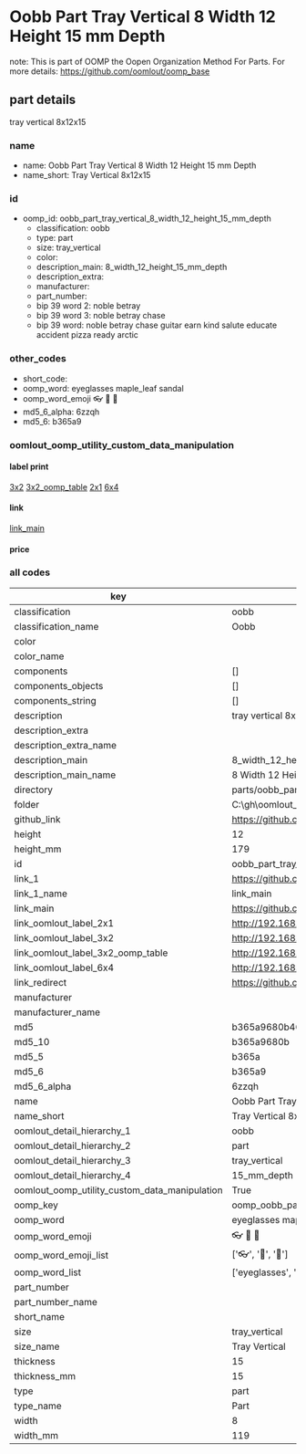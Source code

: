 # Oobb Part Tray Vertical 8 Width 12 Height 15 mm Depth  

note: This is part of OOMP the Oopen Organization Method For Parts. For more details: https://github.com/oomlout/oomp_base

##  part details
  



tray vertical 8x12x15



### name
* name: Oobb Part Tray Vertical 8 Width 12 Height 15 mm Depth
* name_short: Tray Vertical 8x12x15 
### id
* oomp_id: oobb_part_tray_vertical_8_width_12_height_15_mm_depth
  * classification: oobb
  * type: part
  * size: tray_vertical
  * color: 
  * description_main: 8_width_12_height_15_mm_depth
  * description_extra: 
  * manufacturer: 
  * part_number: 
  * bip 39 word 2: noble betray
  * bip 39 word 3: noble betray chase
  * bip 39 word: noble betray chase guitar earn kind salute educate accident pizza ready arctic

### other_codes
* short_code: 
* oomp_word: eyeglasses maple_leaf sandal
* oomp_word_emoji :eyeglasses: :maple_leaf: :sandal:
* md5_6_alpha: 6zzqh
* md5_6: b365a9






### oomlout_oomp_utility_custom_data_manipulation
#### label print
[3x2](http://192.168.1.245:1112/?label=oomp%206zzqh)
[3x2_oomp_table](http://192.168.1.108:1112/?label=oomp%206zzqh)
[2x1](http://192.168.1.242:1112/?label=oomp%206zzqh)
[6x4](http://192.168.1.55:1112/?label=oomp%206zzqh)    

#### link

[link_main](https://github.com/oomlout/oomlout_oobb_version_4_generated_parts/tree/main/navigation_oomp/oobb/part/tray_vertical/8_width_12_height_15_mm_depth/part)                              

#### price







### all codes 
| key | value |  
| --- | --- |  
| classification | oobb |  
| classification_name | Oobb |  
| color |  |  
| color_name |  |  
| components | [] |  
| components_objects | [] |  
| components_string | [] |  
| description | tray vertical 8x12x15 |  
| description_extra |  |  
| description_extra_name |  |  
| description_main | 8_width_12_height_15_mm_depth |  
| description_main_name | 8 Width 12 Height 15 mm Depth |  
| directory | parts/oobb_part_tray_vertical_8_width_12_height_15_mm_depth |  
| folder | C:\gh\oomlout_oobb_version_4_generated_parts\parts\oobb_part_tray_vertical_8_width_12_height_15_mm_depth |  
| github_link | https://github.com/oomlout/oomlout_oomp_part_src/tree/main/parts/oobb_part_tray_vertical_8_width_12_height_15_mm_depth |  
| height | 12 |  
| height_mm | 179 |  
| id | oobb_part_tray_vertical_8_width_12_height_15_mm_depth |  
| link_1 | https://github.com/oomlout/oomlout_oobb_version_4_generated_parts/tree/main/navigation_oomp/oobb/part/tray_vertical/8_width_12_height_15_mm_depth/part |  
| link_1_name | link_main |  
| link_main | https://github.com/oomlout/oomlout_oobb_version_4_generated_parts/tree/main/navigation_oomp/oobb/part/tray_vertical/8_width_12_height_15_mm_depth/part |  
| link_oomlout_label_2x1 | http://192.168.1.242:1112/?label=oomp%206zzqh |  
| link_oomlout_label_3x2 | http://192.168.1.245:1112/?label=oomp%206zzqh |  
| link_oomlout_label_3x2_oomp_table | http://192.168.1.108:1112/?label=oomp%206zzqh |  
| link_oomlout_label_6x4 | http://192.168.1.55:1112/?label=oomp%206zzqh |  
| link_redirect | https://github.com/oomlout/oomlout_oobb_version_4_generated_parts/tree/main/parts/oobb_tray_vertical_08_12_15 |  
| manufacturer |  |  
| manufacturer_name |  |  
| md5 | b365a9680b4697d9ea22a67c4d455cad |  
| md5_10 | b365a9680b |  
| md5_5 | b365a |  
| md5_6 | b365a9 |  
| md5_6_alpha | 6zzqh |  
| name | Oobb Part Tray Vertical 8 Width 12 Height 15 mm Depth |  
| name_short | Tray Vertical 8x12x15  |  
| oomlout_detail_hierarchy_1 | oobb |  
| oomlout_detail_hierarchy_2 | part |  
| oomlout_detail_hierarchy_3 | tray_vertical |  
| oomlout_detail_hierarchy_4 | 15_mm_depth |  
| oomlout_oomp_utility_custom_data_manipulation | True |  
| oomp_key | oomp_oobb_part_tray_vertical_8_width_12_height_15_mm_depth |  
| oomp_word | eyeglasses maple_leaf sandal |  
| oomp_word_emoji | :eyeglasses: :maple_leaf: :sandal: |  
| oomp_word_emoji_list | [':eyeglasses:', ':maple_leaf:', ':sandal:'] |  
| oomp_word_list | ['eyeglasses', 'maple_leaf', 'sandal'] |  
| part_number |  |  
| part_number_name |  |  
| short_name |  |  
| size | tray_vertical |  
| size_name | Tray Vertical |  
| thickness | 15 |  
| thickness_mm | 15 |  
| type | part |  
| type_name | Part |  
| width | 8 |  
| width_mm | 119 |  
